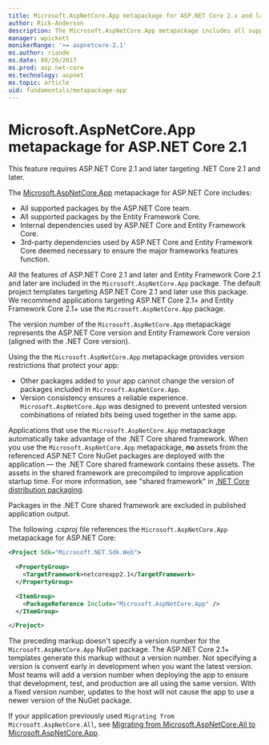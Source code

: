 ```yaml
---
title: Microsoft.AspNetCore.App metapackage for ASP.NET Core 2.x and later
author: Rick-Anderson
description: The Microsoft.AspNetCore.App metapackage includes all supported ASP.NET Core and Entity Framework Core packages, along with their dependencies.
manager: wpickett
monikerRange: '>= aspnetcore-2.1'
ms.author: riande
ms.date: 09/20/2017
ms.prod: asp.net-core
ms.technology: aspnet
ms.topic: article
uid: fundamentals/metapackage-app
---
```


# Microsoft.AspNetCore.App metapackage for ASP.NET Core 2.1

This feature requires ASP.NET Core 2.1 and later targeting .NET Core 2.1 and later.

The [Microsoft.AspNetCore.App](https://www.nuget.org/packages/Microsoft.AspNetCore.App) metapackage for ASP.NET Core includes:

* All supported packages by the ASP.NET Core team.
* All supported packages by the Entity Framework Core. 
* Internal dependencies used by ASP.NET Core and Entity Framework Core.
* 3rd-party dependencies used by ASP.NET Core and Entity Framework Core deemed necessary to ensure the major frameworks features function.

All the features of ASP.NET Core 2.1 and later and Entity Framework Core 2.1 and later are included in the `Microsoft.AspNetCore.App` package. The default project templates targeting ASP.NET Core 2.1 and later use this package. We recommend applications targeting ASP.NET Core 2.1+ and Entity Framework Core 2.1+ use the `Microsoft.AspNetCore.App` package.

The version number of the `Microsoft.AspNetCore.App` metapackage represents the ASP.NET Core version and Entity Framework Core version (aligned with the .NET Core version).

Using the the `Microsoft.AspNetCore.App` metapackage provides version restrictions that protect your app:

* Other packages added to your app cannot change the version of packages included in `Microsoft.AspNetCore.App`.
* Version consistency ensures a reliable experience. `Microsoft.AspNetCore.App` was designed to prevent untested version combinations of related bits being used together in the same app.

Applications that use the `Microsoft.AspNetCore.App` metapackage automatically take advantage of the .NET Core shared framework. When you use the `Microsoft.AspNetCore.App` metapackage, **no** assets from the referenced ASP.NET Core NuGet packages are deployed with the application &mdash; the .NET Core shared framework contains these assets. The assets in the shared framework are precompiled to improve application startup time. For more information, see "shared framework" in [.NET Core distribution packaging](/dotnet/core/build/distribution-packaging).

Packages in the .NET Core shared framework are excluded in published application output.

The following *.csproj* file references the `Microsoft.AspNetCore.App` metapackage for ASP.NET Core:

```xml
<Project Sdk="Microsoft.NET.Sdk.Web">

  <PropertyGroup>
    <TargetFramework>netcoreapp2.1</TargetFramework>
  </PropertyGroup>

  <ItemGroup>
    <PackageReference Include="Microsoft.AspNetCore.App" />
  </ItemGroup>

</Project>

```

The preceding markup doesn't specify a version number for the `Microsoft.AspNetCore.App` NuGet package. The ASP.NET Core 2.1+ templates generate this markup without a version number. Not specifying a version is convent early in development when you want the latest version. Most teams will add a version number when deploying the app to ensure that development, test, and production are all using the same version. With a fixed version number, updates to the host will not cause the app to use a newer version of the NuGet package.

If your application previously used `Migrating from Microsoft.AspNetCore.All`, see [Migrating from Microsoft.AspNetCore.All to Microsoft.AspNetCore.App](xref:fundamentals/metapackage#migrate).